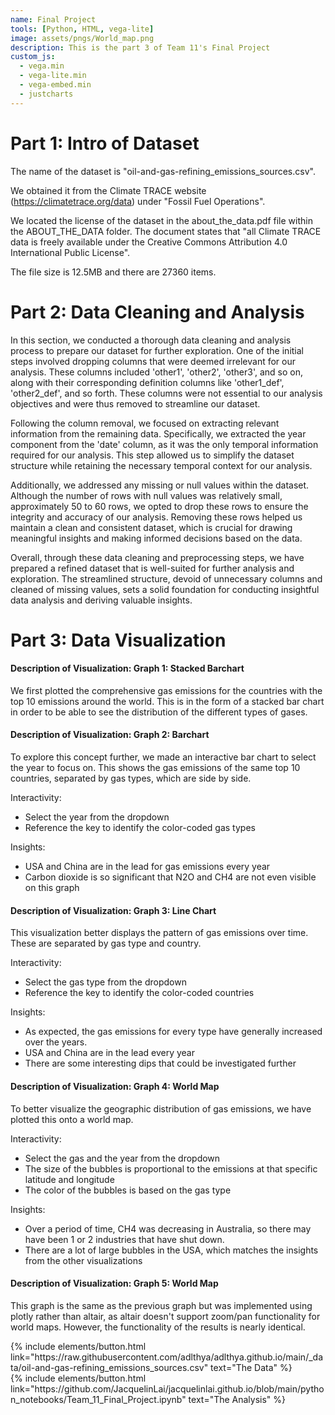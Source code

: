 ```yaml
---
name: Final Project
tools: [Python, HTML, vega-lite]
image: assets/pngs/World_map.png
description: This is the part 3 of Team 11's Final Project
custom_js:
  - vega.min
  - vega-lite.min
  - vega-embed.min
  - justcharts
---
```

# Part 1: Intro of Dataset
The name of the dataset is "oil-and-gas-refining_emissions_sources.csv".

We obtained it from the Climate TRACE website (https://climatetrace.org/data) under "Fossil Fuel Operations".

We located the license of the dataset in the about_the_data.pdf file within the ABOUT_THE_DATA folder. The document states that "all Climate TRACE data is freely available under the Creative Commons Attribution 4.0 International Public License".

The file size is 12.5MB and there are 27360 items.

# Part 2: Data Cleaning and Analysis
In this section, we conducted a thorough data cleaning and analysis process to prepare our dataset for further exploration. One of the initial steps involved dropping columns that were deemed irrelevant for our analysis. These columns included 'other1', 'other2', 'other3', and so on, along with their corresponding definition columns like 'other1_def', 'other2_def', and so forth. These columns were not essential to our analysis objectives and were thus removed to streamline our dataset.

Following the column removal, we focused on extracting relevant information from the remaining data. Specifically, we extracted the year component from the 'date' column, as it was the only temporal information required for our analysis. This step allowed us to simplify the dataset structure while retaining the necessary temporal context for our analysis.

Additionally, we addressed any missing or null values within the dataset. Although the number of rows with null values was relatively small, approximately 50 to 60 rows, we opted to drop these rows to ensure the integrity and accuracy of our analysis. Removing these rows helped us maintain a clean and consistent dataset, which is crucial for drawing meaningful insights and making informed decisions based on the data.

Overall, through these data cleaning and preprocessing steps, we have prepared a refined dataset that is well-suited for further analysis and exploration. The streamlined structure, devoid of unnecessary columns and cleaned of missing values, sets a solid foundation for conducting insightful data analysis and deriving valuable insights.

# Part 3: Data Visualization

#### Description of Visualization: Graph 1: Stacked Barchart

We first plotted the comprehensive gas emissions for the countries with the top 10 emissions around the world. This is in the form of a stacked bar chart in order to be able to see the distribution of the different types of gases.

<vegachart schema-url="{{ site.baseurl }}/assets/json/Graph_1.json" style="width: 100%"></vegachart>

#### Description of Visualization: Graph 2: Barchart

To explore this concept further, we made an interactive bar chart to select the year to focus on. This shows the gas emissions of the same top 10 countries, separated by gas types, which are side by side. 

Interactivity: 
- Select the year from the dropdown
- Reference the key to identify the color-coded gas types

Insights: 
- USA and China are in the lead for gas emissions every year
- Carbon dioxide is so significant that N2O and CH4 are not even visible on this graph

#### Description of Visualization: Graph 3: Line Chart

This visualization better displays the pattern of gas emissions over time. These are separated by gas type and country.

Interactivity: 
- Select the gas type from the dropdown
- Reference the key to identify the color-coded countries

Insights: 
- As expected, the gas emissions for every type have generally increased over the years. 
- USA and China are in the lead every year
- There are some interesting dips that could be investigated further

#### Description of Visualization: Graph 4: World Map

To better visualize the geographic distribution of gas emissions, we have plotted this onto a world map. 

<vegachart schema-url="{{ site.baseurl }}/assets/json/Graph_4.json" style="width: 100%"></vegachart>

Interactivity: 
- Select the gas and the year from the dropdown
- The size of the bubbles is proportional to the emissions at that specific latitude and longitude
- The color of the bubbles is based on the gas type

Insights: 
- Over a period of time, CH4 was decreasing in Australia, so there may have been 1 or 2 industries that have shut down.
- There are a lot of large bubbles
in the USA, which matches the insights from the other visualizations

#### Description of Visualization: Graph 5: World Map

This graph is the same as the previous graph but was implemented using plotly rather than altair, as altair doesn't support zoom/pan functionality for world maps. However, the functionality of the results is nearly identical.

<div class="left">
{% include elements/button.html link="https://raw.githubusercontent.com/adlthya/adlthya.github.io/main/_data/oil-and-gas-refining_emissions_sources.csv" text="The Data" %}
</div>

<div class="right">
{% include elements/button.html link="https://github.com/JacquelinLai/jacquelinlai.github.io/blob/main/python_notebooks/Team_11_Final_Project.ipynb"  text="The Analysis" %}
</div>